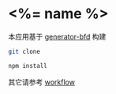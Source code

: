 # <%= name %>

本应用基于 [generator-bfd](http://ui.baifendian.com/scaffolding) 构建

```sh
git clone 

npm install
```
其它请参考 [workflow](http://ui.baifendian.com/scaffolding/workflow)
